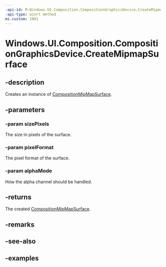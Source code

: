 ```yaml
---
-api-id: M:Windows.UI.Composition.CompositionGraphicsDevice.CreateMipmapSurface(Windows.Graphics.SizeInt32,Windows.Graphics.DirectX.DirectXPixelFormat,Windows.Graphics.DirectX.DirectXAlphaMode)
-api-type: winrt method
ms.custom: 19H1
---
```


<!-- Method syntax.
public CompositionMipmapSurface CompositionGraphicsDevice.CreateMipmapSurface(SizeInt32 sizePixels, DirectXPixelFormat pixelFormat, DirectXAlphaMode alphaMode)
-->

# Windows.UI.Composition.CompositionGraphicsDevice.CreateMipmapSurface

## -description

Creates an instance of [CompositionMipMapSurface](compositionmipmapsurface.md).



## -parameters
### -param sizePixels

The size in pixels of the surface.

### -param pixelFormat

The pixel format of the surface.

### -param alphaMode

How the alpha channel should be handled.

## -returns

The created [CompositionMipMapSurface](compositionmipmapsurface.md).

## -remarks

## -see-also

## -examples


